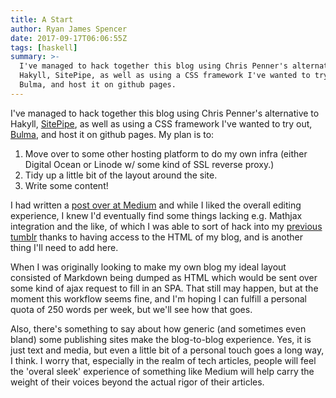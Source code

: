 ```yaml
---
title: A Start
author: Ryan James Spencer
date: 2017-09-17T06:06:55Z
tags: [haskell]
summary: >-
  I've managed to hack together this blog using Chris Penner's alternative to
  Hakyll, SitePipe, as well as using a CSS framework I've wanted to try out,
  Bulma, and host it on github pages.
---
```


I've managed to hack together this blog using Chris Penner's alternative to
Hakyll, [SitePipe](https://github.com/ChrisPenner/SitePipe), as well as using a
CSS framework I've wanted to try out, [Bulma](http://bulma.io/), and host it on
github pages. My plan is to:

1. Move over to some other hosting platform to do my own infra (either Digital
   Ocean or Linode w/ some kind of SSL reverse proxy.)
2. Tidy up a little bit of the layout around the site.
3. Write some content!

I had written a [post over at
Medium](https://medium.com/@justanotherdot/sapir-whorf-and-you-f4b45ff2f216)
and while I liked the overall editing experience, I knew I'd eventually find
some things lacking e.g. Mathjax integration and the like, of which I was able
to sort of hack into my [previous tumblr](http://justanotherdot.tumblr.com/)
thanks to having access to the HTML of my blog, and is another thing I'll need
to add here.

When I was originally looking to make my own blog my ideal layout consisted of
Markdown being dumped as HTML which would be sent over some kind of ajax
request to fill in an SPA. That still may happen, but at the moment this
workflow seems fine, and I'm hoping I can fulfill a personal quota of 250 words
per week, but we'll see how that goes.

Also, there's something to say about how generic (and sometimes even bland)
some publishing sites make the blog-to-blog experience. Yes, it is just text
and media, but even a little bit of a personal touch goes a long way, I think.
I worry that, especially in the realm of tech articles, people will feel the
'overal sleek' experience of something like Medium will help carry the weight
of their voices beyond the actual rigor of their articles.
